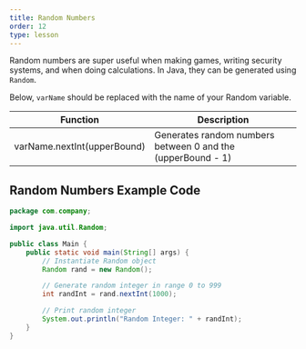 ```yaml
---
title: Random Numbers
order: 12
type: lesson
---
```


Random numbers are super useful when making games, writing security systems, and when doing calculations. In Java, they can be generated using `Random`.

Below, `varName` should be replaced with the name of your Random variable.

| Function                    | Description                                                 |
| --------------------------- | ----------------------------------------------------------- |
| varName.nextInt(upperBound) | Generates random numbers between 0 and the (upperBound - 1) |

## Random Numbers Example Code

```java
package com.company;

import java.util.Random;

public class Main {
    public static void main(String[] args) {
        // Instantiate Random object
        Random rand = new Random();

        // Generate random integer in range 0 to 999
        int randInt = rand.nextInt(1000);

        // Print random integer
        System.out.println("Random Integer: " + randInt);
    }
}
```
